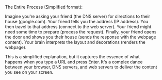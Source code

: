 The Entire Process (Simplified format):

Imagine you're asking your friend (the DNS server) for directions to their house (google.com). Your friend tells you the address (IP address). You then travel to that address (connect to the web server). Your friend might need some time to prepare (process the request). Finally, your friend opens the door and shows you their house (sends the response with the webpage content). Your brain interprets the layout and decorations (renders the webpage).

This is a simplified explanation, but it captures the essence of what happens when you type a URL and press Enter. It's a complex dance between your browser, DNS servers, and web servers to deliver the content you see on your screen.

